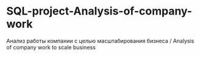 # SQL-project-Analysis-of-company-work
Анализ работы компании с целью масштабирования бизнеса / Analysis of company work to scale business
